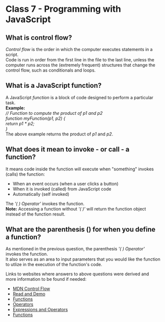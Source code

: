 # Class 7 - Programming with JavaScript

## What is control flow?

*Control flow* is the order in which the computer executes statements in a script.  
Code is run in order from the first line in the file to the last line, unless the computer runs across the (extremely frequent) structures that change the control flow, such as conditionals and loops.

## What is a JavaScript function?

A JavaScript *function* is a block of code designed to perform a particular task.  
**Example:**  
*// Function to compute the product of p1 and p2  
function myFunction(p1, p2) {  
return p1 \* p2;  
}*  
The above example returns the product of *p1* and *p2*.

## What does it mean to invoke - or call - a function?

It means code inside the function will execute when "something" invokes (calls) the function:

* When an event occurs (when a user clicks a button)
* When it is invoked (called) from JavaScript code
* Automatically (self invoked)

The *'( ) Operator'* invokes the function.  
**Note:** Accessing a function without *'( )'* will return the function object instead of the function result.

## What are the parenthesis () for when you define a function?

As mentioned in the previous question, the parenthesis *'( ) Operator'* invokes the function.  
It also serves as an area to input parameters that you would like the function to utlize in the execution of the function's code.

Links to websites where answers to above questions were derived and more information to be found if needed:  

* [MDN Control Flow](https://developer.mozilla.org/en-US/docs/Glossary/Control_flow)
* [Read and Demo](https://www.w3schools.com/js/js_functions.asp)
* [Functions](https://www.w3schools.com/js/js_functions.asp)
* [Operators](https://www.w3schools.com/js/js_variables.asp)
* [Expressions and Operators](https://developer.mozilla.org/en-US/docs/Web/JavaScript/Guide/Expressions_and_Operators)
* [Functions](https://developer.mozilla.org/en-US/docs/Web/JavaScript/Guide/Functions)
